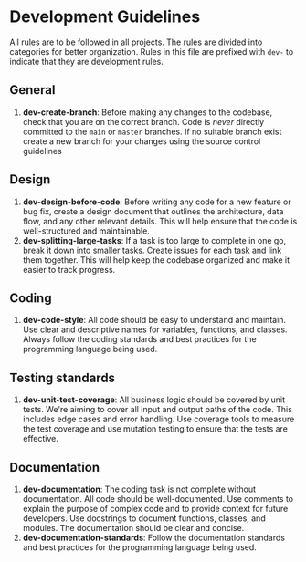 # Development Guidelines

All rules are to be followed in all projects. The rules are divided into categories for better organization.
Rules in this file are prefixed with `dev-` to indicate that they are development rules.

## General

1. **dev-create-branch**: Before making any changes to the codebase, check that you are on the
  correct branch. Code is *never* directly committed to the `main` or `master` branches. If no
  suitable branch exist create a new branch for your changes using the source control guidelines

## Design

1. **dev-design-before-code**: Before writing any code for a new feature or bug fix, create a design document
   that outlines the architecture, data flow, and any other relevant details. This will help ensure that
   the code is well-structured and maintainable.
2. **dev-splitting-large-tasks**: If a task is too large to complete in one go, break it down into smaller
   tasks. Create issues for each task and link them together. This will help keep the codebase organized and
   make it easier to track progress.

## Coding

1. **dev-code-style**: All code should be easy to understand and maintain. Use clear and descriptive
   names for variables, functions, and classes. Always follow the coding standards and best practices
   for the programming language being used.

## Testing standards

1. **dev-unit-test-coverage**: All business logic should be covered by unit tests. We're aiming to cover
   all input and output paths of the code. This includes edge cases and error handling. Use coverage
   tools to measure the test coverage and use mutation testing to ensure that the tests are
   effective.

## Documentation

1. **dev-documentation**: The coding task is not complete without documentation. All code should be
   well-documented. Use comments to explain the purpose of complex code and to provide context for
   future developers. Use docstrings to document functions, classes, and modules. The documentation
   should be clear and concise.
2. **dev-documentation-standards**: Follow the documentation standards and best practices for the
   programming language being used.
